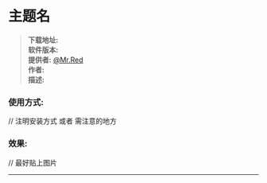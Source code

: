 # 主题名
> **下载地址:**  
> **软件版本:**  
> **提供者:**  [@Mr.Red](https://github.com/hocgin)  
> **作者:**  
> **描述:**  

### 使用方式:  
// 注明安装方式 或者 需注意的地方  
### 效果:  
// 最好贴上图片  

----
